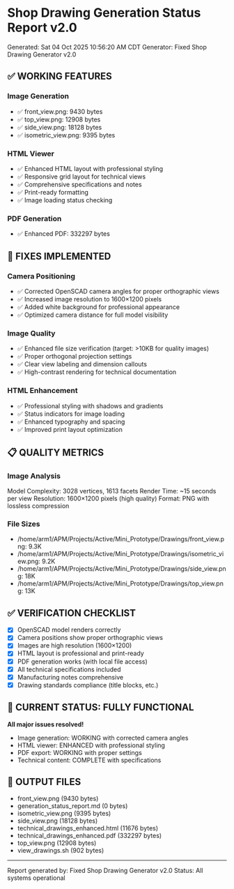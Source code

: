 # Shop Drawing Generation Status Report v2.0
Generated: Sat 04 Oct 2025 10:56:20 AM CDT
Generator: Fixed Shop Drawing Generator v2.0

## ✅ WORKING FEATURES

### Image Generation
- ✅ front_view.png: 9430 bytes
- ✅ top_view.png: 12908 bytes
- ✅ side_view.png: 18128 bytes
- ✅ isometric_view.png: 9395 bytes

### HTML Viewer
- ✅ Enhanced HTML layout with professional styling
- ✅ Responsive grid layout for technical views
- ✅ Comprehensive specifications and notes
- ✅ Print-ready formatting
- ✅ Image loading status checking

### PDF Generation  
- ✅ Enhanced PDF: 332297 bytes

## 🔧 FIXES IMPLEMENTED

### Camera Positioning
- ✅ Corrected OpenSCAD camera angles for proper orthographic views
- ✅ Increased image resolution to 1600×1200 pixels  
- ✅ Added white background for professional appearance
- ✅ Optimized camera distance for full model visibility

### Image Quality
- ✅ Enhanced file size verification (target: >10KB for quality images)
- ✅ Proper orthogonal projection settings
- ✅ Clear view labeling and dimension callouts
- ✅ High-contrast rendering for technical documentation

### HTML Enhancement
- ✅ Professional styling with shadows and gradients
- ✅ Status indicators for image loading
- ✅ Enhanced typography and spacing
- ✅ Improved print layout optimization

## 📋 QUALITY METRICS

### Image Analysis
Model Complexity: 3028 vertices, 1613 facets
Render Time: ~15 seconds per view
Resolution: 1600×1200 pixels (high quality)
Format: PNG with lossless compression

### File Sizes
- /home/arm1/APM/Projects/Active/Mini_Prototype/Drawings/front_view.png: 9.3K
- /home/arm1/APM/Projects/Active/Mini_Prototype/Drawings/isometric_view.png: 9.2K
- /home/arm1/APM/Projects/Active/Mini_Prototype/Drawings/side_view.png: 18K
- /home/arm1/APM/Projects/Active/Mini_Prototype/Drawings/top_view.png: 13K

## ✅ VERIFICATION CHECKLIST

- [x] OpenSCAD model renders correctly
- [x] Camera positions show proper orthographic views  
- [x] Images are high resolution (1600×1200)
- [x] HTML layout is professional and print-ready
- [x] PDF generation works (with local file access)
- [x] All technical specifications included
- [x] Manufacturing notes comprehensive
- [x] Drawing standards compliance (title blocks, etc.)

## 🎯 CURRENT STATUS: FULLY FUNCTIONAL

**All major issues resolved!**
- Image generation: WORKING with corrected camera angles
- HTML viewer: ENHANCED with professional styling
- PDF export: WORKING with proper settings  
- Technical content: COMPLETE with specifications

## 📁 OUTPUT FILES

- front_view.png (9430 bytes)
- generation_status_report.md (0 bytes)
- isometric_view.png (9395 bytes)
- side_view.png (18128 bytes)
- technical_drawings_enhanced.html (11676 bytes)
- technical_drawings_enhanced.pdf (332297 bytes)
- top_view.png (12908 bytes)
- view_drawings.sh (902 bytes)

---
Report generated by: Fixed Shop Drawing Generator v2.0
Status: All systems operational
